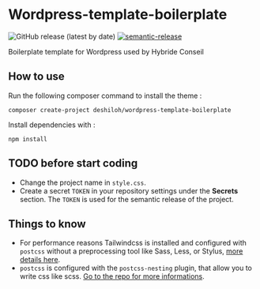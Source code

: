 # Wordpress-template-boilerplate
![GitHub release (latest by date)](https://img.shields.io/github/v/release/deshiloh/wordpress-template-boilerplate?label=version)
[![semantic-release](https://img.shields.io/badge/%20%20%F0%9F%93%A6%F0%9F%9A%80-semantic--release-e10079.svg)](https://github.com/semantic-release/semantic-release)

Boilerplate template for Wordpress used by Hybride Conseil

## How to use

Run the following composer command to install the theme :

`composer create-project deshiloh/wordpress-template-boilerplate`

Install dependencies with :

`npm install`

## TODO before start coding

- Change the project name in `style.css`.
- Create a secret `TOKEN` in your repository settings under the **Secrets** section. The `TOKEN` is used for the semantic release of the project.
  
## Things to know

- For performance reasons Tailwindcss is installed and configured with `postcss` without a preprocessing tool like Sass, 
  Less, or Stylus, [more details here](https://tailwindcss.com/docs/using-with-preprocessors#using-sass-less-or-stylus).
- `postcss` is configured with the `postcss-nesting` plugin, that allow you to write css like scss. [Go to the repo for more informations](https://github.com/csstools/postcss-nesting).



